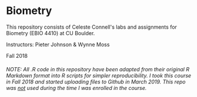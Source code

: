 # Biometry

This repository consists of Celeste Connell's labs and assignments for Biometry (EBIO 4410) at CU Boulder.

Instructors: Pieter Johnson & Wynne Moss

Fall 2018

###### *NOTE: All .R code in this repository have been adapted from their original R Markdown format into R scripts for simpler reproducibility. I took this course in Fall 2018 and started uploading files to Github in March 2019. This repo was <u>not</u> used during the time I was enrolled in the course.*



